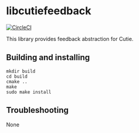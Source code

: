 # libcutiefeedback

[![CircleCI](https://dl.circleci.com/status-badge/img/gh/cutie-shell/libcutiefeedback/tree/droidian.svg?style=svg)](https://dl.circleci.com/status-badge/redirect/gh/cutie-shell/libcutiefeedback/tree/droidian)

This library provides feedback abstraction for Cutie.

## Building and installing

```
mkdir build
cd build
cmake ..
make
sudo make install
```

## Troubleshooting
None
